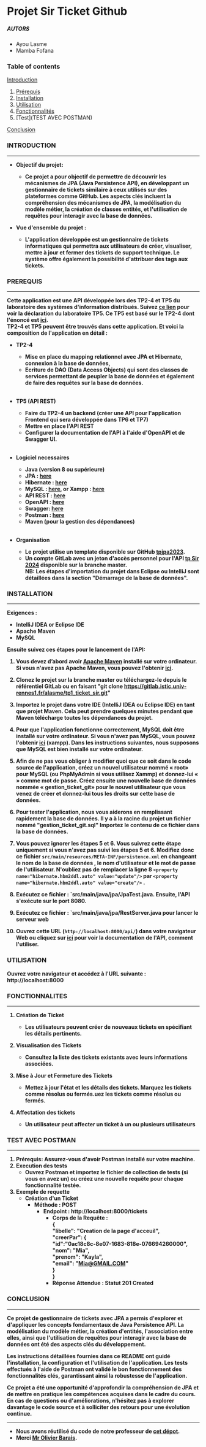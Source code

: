 # Projet Sir Ticket Github

##### AUTORS
* Ayou Lasme
* Mamba Fofana
  <br/>

### Table of contents
[Introduction](##INTRODUCTION)
1. [Prérequis](##PREREQUIS)
2. [Installation](##INSTALLATION)
3. [Utilisation](##UTILISATION)
4. [Fonctionnalités]()
5. [Test](TEST AVEC POSTMAN)

[Conclusion](##Conclusion)

### INTRODUCTION
***
* <b>Objectif du projet:<b/>
    * Ce projet a pour objectif de permettre de découvrir les mécanismes de JPA (Java Persistence API), en développant un gestionnaire de tickets similaire à ceux utilisés sur des plateformes comme GitHub. Les aspects clés incluent la compréhension des mécanismes de JPA, 
      la modélisation du modèle métier, la création de classes entités, et l'utilisation de requêtes pour interagir avec la base de données.
  
* <b>Vue d'ensemble du projet :<b/>
    * L'application développée est un gestionnaire de tickets informatiques qui permettra aux utilisateurs de créer, visualiser, mettre à jour et fermer des tickets de support technique. Le système offre également la possibilité d'attribuer des tags aux tickets.

### PREREQUIS
***
Cette application est une API développée lors des TP2-4 et TP5 du laboratoire des systèmes d'information distribués.
Suivez [ce lien](https://docs.google.com/document/d/1H3YU4agteIqMysxSWKxEWEqjpQs0kIVQa3gQQG27CXc/edit) pour voir la déclaration du laboratoire TP5. Ce TP5 est basé sur le TP2-4 dont l'énoncé est [ici](https://docs.google.com/document/d/1IfN_LvfZCZJIu4aNO3_2zpZqAsjObqWRd8Bs4sYtN1I/edit).
  <br> TP2-4 et TP5 peuvent être trouvés dans cette application. Et voici la composition de l'application en détail :
* <b>TP2-4<b/>
    * Mise en place du mapping relationnel avec JPA et Hibernate, connexion à la base de données,
    * Ecriture de DAO (Data Access Objects) qui sont des classes de services permettant de peupler la base de données et également de faire des requêtes sur la base de données.<br><br>

* TP5 (API REST) <br>
    * Faire du TP2-4 un backend (créer une API pour l'application Frontend qui sera développée dans TP6 et TP7)
    * Mettre en place l'API REST
    * Configurer la documentation de l'API à l'aide d'OpenAPI et de Swagger UI.<br><br>

* Logiciel necessaires
  * Java (version 8 ou supérieure)
  * JPA : [here](https://www.baeldung.com/learn-jpa-hibernate)
  * Hibernate : [here](https://hibernate.org/)
  * MySQL : [here](https://www.mysql.com/), or Xampp : [here](https://www.apachefriends.org/fr/index.html)
  * API REST :  [here](https://www.restapitutorial.com/)
  * OpenAPI : [here](https://www.openapis.org/)
  * Swagger: [here](https://swagger.io/docs/specification/about/)
  * Postman : [here](https://www.postman.com/)
  * Maven (pour la gestion des dépendances)<br><br>
  
* Organisation
  * Le projet utilise un template disponible sur GitHub [tpjpa2023](https://github.com/barais/tpjpa2023).
  * Un compte GitLab avec un jeton d'accès personnel pour l'API [tp Sir 2024](https://gitlab.istic.univ-rennes1.fr/alasme/tp1_ticket_sir.git) disponible sur la branche master.<br>
NB:  Les étapes d'importation du projet dans Eclipse ou IntelliJ sont détaillées dans la section "Démarrage de la base de données".

### INSTALLATION
***

Exigences :
- IntelliJ IDEA or Eclipse IDE
- Apache Maven
- MySQL

Ensuite suivez ces étapes pour le lancement de l'API:

1. Vous devez d’abord avoir [Apache Maven](https://maven.apache.org/) installé sur votre ordinateur. Si vous n'avez pas Apache Maven, vous pouvez l'obtenir [ici](https://maven.apache.org/).


2. Clonez le projet sur la branche master ou téléchargez-le depuis le référentiel GitLab ou en faisant "git clone https://gitlab.istic.univ-rennes1.fr/alasme/tp1_ticket_sir.git"


3. Importez le projet dans votre IDE (IntelliJ IDEA ou Eclipse IDE) en tant que projet Maven. Cela peut prendre quelques minutes pendant que Maven télécharge toutes les dépendances du projet.


4. Pour que l'application fonctionne correctement, MySQL doit être installé sur votre ordinateur. Si vous n'avez pas MySQL, vous pouvez l'obtenir [ici](https://www.apachefriends.org/fr/index.html) (xampp). Dans les instructions suivantes, nous supposons que MySQL est bien installé sur votre ordinateur.


5. Afin de ne pas vous obliger à modifier quoi que ce soit dans le code source de l'application, créez un nouvel utilisateur nommé « root» pour MySQL (ou PhpMyAdmin si vous utilisez Xammp) et donnez-lui « » comme mot de passe. Créez ensuite une nouvelle base de données nommée « gestion_ticket_git» pour le nouvel utilisateur que vous venez de créer et donnez-lui tous les droits sur cette base de données.


6. Pour tester l'application, nous vous aiderons en remplissant rapidement la base de données. Il y a à la racine du projet un fichier nommé "gestion_ticket_git.sql" Importez le contenu de ce fichier dans la base de données.


7. Vous pouvez ignorer les étapes 5 et 6. Vous suivrez cette étape uniquement si vous n'avez pas suivi les étapes 5 et 6. Modifiez donc ce fichier `src/main/resources/META-INF/persistence.xml` en changeant le nom de la base de données , le nom d'utilisateur et le mot de passe de l'utilisateur. N'oubliez pas de remplacer la ligne 8 `<property name="hibernate.hbm2ddl.auto" value="update"/>` par `<property name="hibernate.hbm2ddl.auto" value="create"/>` .


8. Exécutez ce fichier : `src/main/java/jpa/JpaTest.java. Ensuite, l'API s'exécute sur le port 8080.


9. Exécutez ce fichier : `src/main/java/jpa/RestServer.java pour lancer le serveur web


10. Ouvrez cette URL (`http://localhost:8000/api/`) dans votre navigateur Web ou cliquez sur [ici](http://localhost:8000/api) pour voir la documentation de l'API, comment l'utiliser.


### UTILISATION

Ouvrez votre navigateur et accédez à l'URL suivante : http://localhost:8000

### FONCTIONNALITES
***

1. Création de Ticket
    * Les utilisateurs peuvent créer de nouveaux tickets en spécifiant les détails pertinents.

2. Visualisation des Tickets
    * Consultez la liste des tickets existants avec leurs informations associées.

3. Mise à Jour et Fermeture des Tickets
    * Mettez à jour l'état et les détails des tickets. Marquez les tickets comme résolus ou fermés.uez les tickets comme résolus ou fermés.
4. Affectation des tickets
   * Un utilisateur peut affecter un ticket à un ou plusieurs utilisateurs


### TEST AVEC POSTMAN
***

1. Prérequis: Assurez-vous d'avoir Postman installé sur votre machine.
2. Execution des tests
   * Ouvrez Postman et importez le fichier de collection de tests (si vous en avez un) ou créez une nouvelle requête pour chaque fonctionnalité testée.
3. Exemple de requette
   * Création d'un Ticket
     * Méthode : POST
       * Endpoint : http://localhost:8000/tickets
         * Corps de la Requête :<br>
           {<br>
               "libelle": "Creation de la page d'acceuil",<br>
               "creerPar": {<br>
                   "id":"0ac18c8c-8e07-1683-818e-076694260000",<br>
                   "nom": "Mia",<br>
                   "prenom": "Kayla",<br>
                   "email": "Mia@GMAIL.COM"<br>
               }<br>
           }
         * Réponse Attendue : Statut 201 Created
            

### CONCLUSION
***

Ce projet de gestionnaire de tickets avec JPA a permis d'explorer et d'appliquer les concepts fondamentaux de Java Persistence API. La modélisation du modèle métier, la création d'entités, l'association entre elles, ainsi que l'utilisation de requêtes pour interagir avec la base de données ont été des aspects clés du développement.

Les instructions détaillées fournies dans ce README ont guidé l'installation, la configuration et l'utilisation de l'application. Les tests effectués à l'aide de Postman ont validé le bon fonctionnement des fonctionnalités clés, garantissant ainsi la robustesse de l'application.

Ce projet a été une opportunité d'approfondir la compréhension de JPA et de mettre en pratique les compétences acquises dans le cadre du cours. En cas de questions ou d'améliorations, n'hésitez pas à explorer davantage le code source et à solliciter des retours pour une évolution continue.


***
* Nous avons réutilisé du code de notre professeur de [cet dépot](https://github.com/barais/tpjpa2020).
* Merci [Mr Olivier Barais](https://github.com/barais).